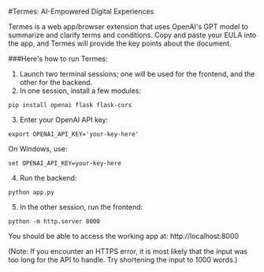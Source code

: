 #Termes: AI-Empowered Digital Experiences

Termes is a web app/browser extension that uses OpenAI's GPT model to summarize and clarify terms and conditions. Copy and paste your EULA into the app, and Termes will provide the key points about the document.

###Here's how to run Termes:

1. Launch two terminal sessions; one will be used for the frontend, and the other for the backend.
2. In one session, install a few modules:
```
pip install openai flask flask-cors
```
3. Enter your OpenAI API key:
```
export OPENAI_API_KEY='your-key-here'
```
On Windows, use:
```
set OPENAI_API_KEY=your-key-here
```
4. Run the backend:
```
python app.py
```
5. In the other session, run the frontend:
```
python -m http.server 8000
```
You should be able to access the working app at: http://localhost:8000

(Note: If you encounter an HTTPS error, it is most likely that the input was too long for the API to handle. Try shortening the input to 1000 words.)

